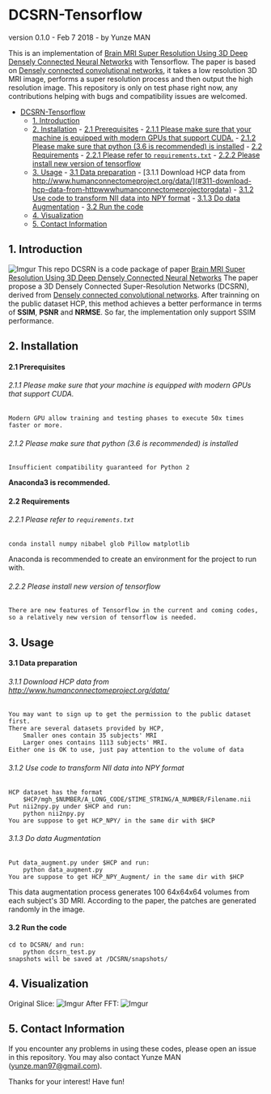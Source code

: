 # DCSRN-Tensorflow
version 0.1.0 - Feb 7 2018 - by Yunze MAN

This is an implementation of [Brain MRI Super Resolution Using 3D Deep Densely Connected Neural Networks](https://arxiv.org/pdf/1801.02728.pdf) with Tensorflow. The paper is based on [Densely connected convolutional networks](https://arxiv.org/pdf/1608.06993.pdf), it takes a low resolution 3D MRI image, performs a super resolution process and then output the high resolution image. This repository is only on test phase right now, any contributions helping with bugs and compatibility issues are welcomed.

- [DCSRN-Tensorflow](#dcsrn-tensorflow)
    - [1. Introduction](#1-introduction)
    - [2. Installation](#2-installation)
            - [2.1 Prerequisites](#21-prerequisites)
                    - [2.1.1 Please make sure that your machine is equipped with modern GPUs that support CUDA.](#211-please-make-sure-that-your-machine-is-equipped-with-modern-gpus-that-support-cuda)
                    - [2.1.2 Please make sure that python (3.6 is recommended) is installed](#212-please-make-sure-that-python-36-is-recommended-is-installed)
            - [2.2 Requirements](#22-requirements)
                    - [2.2.1 Please refer to `requirements.txt`](#221-please-refer-to-requirementstxt)
                    - [2.2.2 Please install new version of tensorflow](#222-please-install-new-version-of-tensorflow)
    - [3. Usage](#3-usage)
            - [3.1 Data preparation](#31-data-preparation)
                    - [3.1.1 Download HCP data from http://www.humanconnectomeproject.org/data/](#311-download-hcp-data-from-httpwwwhumanconnectomeprojectorgdata)
                    - [3.1.2 Use code to transform NII data into NPY format](#312-use-code-to-transform-nii-data-into-npy-format)
                    - [3.1.3 Do data Augmentation](#313-do-data-augmentation)
            - [3.2 Run the code](#32-run-the-code)
    - [4. Visualization](#4-visualization)
    - [5. Contact Information](#5-contact-information)

## 1. Introduction

![Imgur](https://imgur.com/ECl1t1T.png)
This repo DCSRN is a code package of paper [Brain MRI Super Resolution Using 3D Deep Densely Connected Neural Networks](https://arxiv.org/pdf/1801.02728.pdf) The paper propose a 3D Densely Connected Super-Resolution Networks (DCSRN), derived from [Densely connected convolutional networks](https://arxiv.org/pdf/1608.06993.pdf). After trainning on the public dataset HCP, this method achieves a better performance in terms of **SSIM**, **PSNR** and **NRMSE**. So far, the implementation only support SSIM performance.

## 2. Installation
#### 2.1 Prerequisites
###### 2.1.1 Please make sure that your machine is equipped with modern GPUs that support CUDA.
    Modern GPU allow training and testing phases to execute 50x times faster or more.
###### 2.1.2 Please make sure that python (3.6 is recommended) is installed 
    Insufficient compatibility guaranteed for Python 2
**Anaconda3 is recommended.**

#### 2.2 Requirements
###### 2.2.1 Please refer to `requirements.txt`
    conda install numpy nibabel glob Pillow matplotlib
Anaconda is recommended to create an environment for the project to run with.
###### 2.2.2 Please install new version of tensorflow
    There are new features of Tensorflow in the current and coming codes, 
    so a relatively new version of tensorflow is needed.

## 3. Usage

#### 3.1 Data preparation
###### 3.1.1 Download HCP data from http://www.humanconnectomeproject.org/data/
    You may want to sign up to get the permission to the public dataset first.
    There are several datasets provided by HCP,
        Smaller ones contain 35 subjects' MRI
        Larger ones contains 1113 subjects' MRI.
    Either one is OK to use, just pay attention to the volume of data

###### 3.1.2 Use code to transform NII data into NPY format
    HCP dataset has the format
        $HCP/mgh_$NUMBER/A_LONG_CODE/$TIME_STRING/A_NUMBER/Filename.nii
    Put nii2npy.py under $HCP and run: 
        python nii2npy.py
    You are suppose to get HCP_NPY/ in the same dir with $HCP

###### 3.1.3 Do data Augmentation
    Put data_augment.py under $HCP and run:
        python data_augment.py
    You are suppose to get HCP_NPY_Augment/ in the same dir with $HCP
This data augmentation process generates 100 64x64x64 volumes from each subject's 3D MRI. According to the paper, the patches are generated randomly in the image.

#### 3.2 Run the code
    cd to DCSRN/ and run:
        python dcsrn_test.py
    snapshots will be saved at /DCSRN/snapshots/

## 4. Visualization
Original Slice:
![Imgur](https://i.imgur.com/fN6vaN2.png)
After FFT:
![Imgur](https://imgur.com/AWn6gGA.png)

## 5. Contact Information

If you encounter any problems in using these codes, please open an issue in this repository.
You may also contact Yunze MAN (yunze.man97@gmail.com).

Thanks for your interest! Have fun!